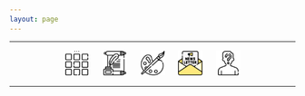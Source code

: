 ```yaml
---
layout: page
---
```

<center>
<hr width="100%" size="3">
<div class="container">
        <a href="https://ellisjalia.com"><img src="/assets/icons/menu-bw.png" style="width:43px;height:43px;justify-content:center;display:inline-block;border:1px;margin: 0px 8px;padding:2px;"/></a>
        <a href="https://ellisjalia.com/essays"><img src="/assets/icons/quill-bw.png" style="width:43px;height:43px;justify-content:center;display:inline-block;border:1px;margin: 0px 8px;padding:2px;"/></a>
        <a href="https://ellisjalia.com/art"><img src="/assets/icons/paint-palette-bw.png" style="width:43px;height:43px;justify-content:center;display:inline-block;border:1px;margin: 0px 8px;padding:2px;"/></a>
        <a href="https://ellisjalia.com/newsletter"><img src="/assets/icons/newsletter.png" style="width:43px;height:43px;justify-content:center;display:inline-block;border:1px;margin: 0px 8px;padding:2px;"/></a>
        <a href="https://ellisjalia.com/about"><img src="/assets/icons/unknown-bw.png" style="width:43px;height:43px;justify-content:center;display:inline-block;border:1px;margin: 0px 8px;padding:2px;"/></a>
 </div>
  <hr width="100%" size="3">
  </center>

<!-- Minimal Style -->
<style>
  #firebaseui-auth-container {
    margin: 60px auto;
    max-width: 400px;
    font-family: -apple-system, BlinkMacSystemFont, "Segoe UI", Roboto, "Helvetica Neue", Arial, sans-serif;
    text-align: center;
  }
</style>

<!-- FirebaseUI login form -->
<div id="firebaseui-auth-container"></div>

<!-- Premium content wrapper -->
<div id="auth-controlled-content" style="display: none;">
  <div id="premium-content" style="display: none; max-width: 400px; margin: 40px auto; text-align: center;">
    <h3>Premium Content</h3>
    <p>This is your exclusive members-only content.</p>
  </div>
</div>

<!-- Firebase & Stripe SDKs -->
<script src="https://www.gstatic.com/firebasejs/10.8.1/firebase-app-compat.js"></script>
<script src="https://www.gstatic.com/firebasejs/10.8.1/firebase-auth-compat.js"></script>
<script src="https://www.gstatic.com/firebasejs/10.8.1/firebase-firestore-compat.js"></script>
<script src="https://www.gstatic.com/firebasejs/10.8.1/firebase-functions-compat.js"></script>
<script src="https://www.gstatic.com/firebasejs/ui/6.0.2/firebase-ui-auth.js"></script>
<link rel="stylesheet" href="https://www.gstatic.com/firebasejs/ui/6.0.2/firebase-ui-auth.css" />
<script src="https://js.stripe.com/v3/"></script>

<!-- Paywall Logic -->
<script>
  document.addEventListener("DOMContentLoaded", () => {
    const firebaseConfig = {
      apiKey: "AIzaSyDLRxkrPfPbskX2kyNgNMk4MDg-5volGTI",
      authDomain: "ellisjalia-db.firebaseapp.com",
      projectId: "ellisjalia-db",
      storageBucket: "ellisjalia-db.appspot.com",
      messagingSenderId: "269108432993",
      appId: "1:269108432993:web:93262054eb937faf789a20",
    };

    firebase.initializeApp(firebaseConfig);

    const auth = firebase.auth();
    const db = firebase.firestore();
    const functions = firebase.app().functions("europe-west2");
    const stripe = Stripe("pk_test_51RHASqEIRcgFdVmxdqinCh52Khs11e9HL2boBXeZrd2gBZaVhOx7vLaNcVELgoJMruZswd8tyjJgx5pyEt3LlOpe005GelRYPh");

    db.enableNetwork().catch(console.error);

    const ui = firebaseui.auth.AuthUI.getInstance() || new firebaseui.auth.AuthUI(auth);
    const loginBox = document.getElementById("firebaseui-auth-container");
    const premium = document.getElementById("premium-content");
    const contentWrapper = document.getElementById("auth-controlled-content");

    async function hasPaid(uid) {
      try {
        const snap = await db.collection("users").doc(uid).get();
        console.log("📄 Firestore user status:", snap.exists, snap.data());
        return snap.exists && snap.data().status === "active";
      } catch (err) {
        console.error("🚨 hasPaid() error:", err);
        return false;
      }
    }

    async function postLoginFlow(user) {
      loginBox.style.display = "none";

      const paid = await hasPaid(user.uid);
      if (paid) {
        premium.style.display = "block";
        contentWrapper.style.display = "block";
        console.log("✅ User is paid. Showing premium content.");
      } else {
        console.log("🚀 User is unpaid. Redirecting to Stripe Checkout...");
        document.body.innerHTML = "<p style='text-align:center;'>Redirecting to checkout...</p>";

        try {
          const createCheckout = functions.httpsCallable("createCheckoutSession");
          const { data } = await createCheckout({
            successUrl: window.location.origin + "/test",
            cancelUrl: window.location.origin + "/"
          });

          if (data?.url) {
            window.location.href = data.url;
          } else {
            alert("Could not start checkout.");
          }
        } catch (err) {
          console.error("🔥 Stripe error:", err);
          alert("Checkout failed: " + err.message);
        }
      }
    }

    auth.onAuthStateChanged((user) => {
      if (user) {
        postLoginFlow(user);
      } else {
        loginBox.style.display = "block";
        premium.style.display = "none";
        contentWrapper.style.display = "block";

        ui.start("#firebaseui-auth-container", {
          signInOptions: [firebase.auth.EmailAuthProvider.PROVIDER_ID],
          signInFlow: "popup",
          callbacks: {
            uiShown: () => {
              // Optional: relabel the login button
              setTimeout(() => {
                const label = document.querySelector('.firebaseui-title');
                if (label && label.textContent.includes('Sign in with email')) {
                  label.textContent = 'Sign in or sign up with email';
                }
              }, 100);
            },
            signInSuccessWithAuthResult: () => false
          }
        });
      }
    });
  });
</script>


